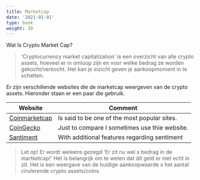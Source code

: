 ```yaml
---
title: Marketcap
date: '2021-01-01'
type: book
weight: 30
---
```


Wat Is Crypto Market Cap?

> 'Cryptocurrency market capitalization' is een overzicht van alle crypto assets, hoeveel er in omloop zijn en voor welke bedrag ze worden gekocht/verkocht. Het kan je inzicht geven je aankoopmoment in te schatten.

Er zijn verschillende websites die de marketcap weergeven van de crypto assets. Hieronder staan er een paar die gebruik.

| Website | Comment |
|----|----|
| [Coinmarketcap](https://examplesite.com) | Is said to be one of the most popular sites. | 
| [CoinGecko](https://www.coingecko.com/en) | Just to compare I sometimes use thie website. | 
| [Santiment](https://app.santiment.net/) | With additional features regarding sentiment | 

> Let op! Er wordt weleens gezegd 'Er zit nu wel x bedrag in de martketcap!' Het is belangrijk om te weten dat dit geld er niet echt in zit. Het is een weergave van de huidige aankoopwaarde x het aantal cirulerende crypto assets/coins.

